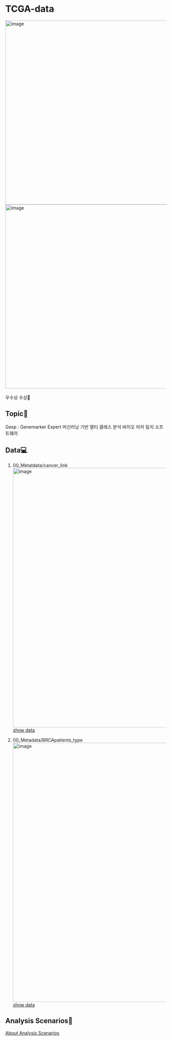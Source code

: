 # TCGA-data

<img width="575" alt="image" src="https://github.com/Susan-Lee-01/TCGA-data/assets/109502469/f7aed91e-6fe0-44f7-9b2f-6be0908980ad">
<img width="575" alt="image" src="https://github.com/Susan-Lee-01/TCGA-data/assets/109502469/b5bbd029-37d2-4057-a042-e7167519dee5"><br><br>
<stong>우수상 수상🎊</stong>

## Topic📌
Gexp : Genemarker Expert 머신러닝 기반 멀티 클래스 분석 바이오 마커 탐지 소프트웨어

## Data💻
1. 00_Metatdata/cancer_link 
<img width="810" alt="image" src="https://github.com/Susan-Lee-01/TCGA-data/assets/109502469/0f166574-b12b-4530-9fcb-631f2a57d13a"><br>
<a href="http://firebrowse.org/">show data</a><br>

2. 00_Metadata/BRCApatients_type
<img width="810" alt="image" src="https://github.com/Susan-Lee-01/TCGA-data/assets/109502469/43669c69-3ed6-4fbb-9b0e-888e54503aa8"><br>
<a href="https://dataon.kisti.re.kr/search/view.do?mode=view&svcId=dcc43c1ab371eacd41f6ec8f153259e1">show data</a><br>

## Analysis Scenarios📎
<a href="https://sunwoo8653.tistory.com/category/Contest">About Analysis Scenarios</a>
